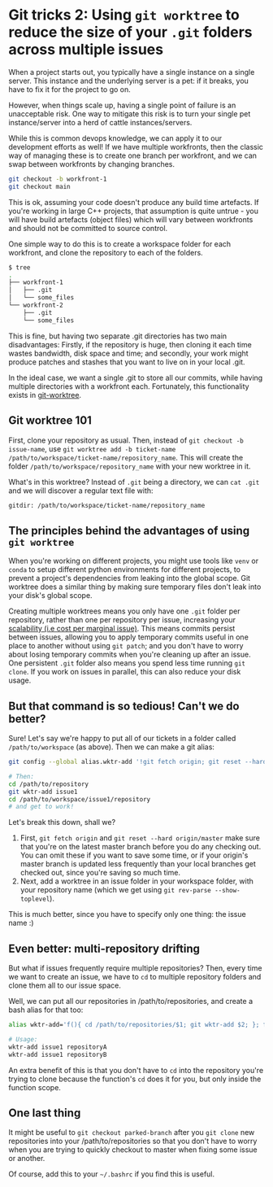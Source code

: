 # Git tricks 2: Using `git worktree` to reduce the size of your `.git` folders across multiple issues

When a project starts out, you typically have a single instance on a single server. This instance and the underlying server is a pet: if it breaks, you have to fix it for the project to go on.

However, when things scale up, having a single point of failure is an unacceptable risk. One way to mitigate this risk is to turn your single pet instance/server into a herd of cattle instances/servers.

While this is common devops knowledge, we can apply it to our development efforts as well! If we have multiple workfronts, then the classic way of managing these is to create one branch per workfront, and we can swap between workfronts by changing branches.

```bash
git checkout -b workfront-1
git checkout main
```

This is ok, assuming your code doesn't produce any build time artefacts. If you're working in large C++ projects, that assumption is quite untrue - you will have build artefacts (object files) which will vary between workfronts and should not be committed to source control.

One simple way to do this is to create a workspace folder for each workfront, and clone the repository to each of the folders.

```bash
$ tree
.
├── workfront-1
│   ├── .git
│   └── some_files
└── workfront-2
    ├── .git
    └── some_files
```

This is fine, but having two separate .git directories has two main disadvantages: Firstly, if the repository is huge, then cloning it each time wastes bandwidth, disk space and time; and secondly, your work might produce patches and stashes that you want to live on in your local .git.

In the ideal case, we want a single .git to store all our commits, while having multiple directories with a workfront each. Fortunately, this functionality exists in [git-worktree](https://git-scm.com/docs/git-worktree).

## Git worktree 101

First, clone your repository as usual. Then, instead of `git checkout -b issue-name`, use `git worktree add -b ticket-name /path/to/workspace/ticket-name/repository_name`. This will create the folder `/path/to/workspace/repository_name` with your new worktree in it.

What's in this worktree? Instead of `.git` being a directory, we can `cat .git` and we will discover a regular text file with:

```txt
gitdir: /path/to/workspace/ticket-name/repository_name
```

## The principles behind the advantages of using `git worktree`

When you're working on different projects, you might use tools like `venv` or `conda` to setup different python environments for different projects, to prevent a project's dependencies from leaking into the global scope. Git worktree does a similar thing by making sure temporary files don't leak into your disk's global scope.

Creating multiple worktrees means you only have one `.git` folder per repository, rather than one per repository per issue, increasing your [scalability (i.e cost per marginal issue)](https://brooker.co.za/blog/2024/01/18/scalability.html). This means commits persist between issues, allowing you to apply temporary commits useful in one place to another without using `git patch`; and you don't have to worry about losing temporary commits when you're cleaning up after an issue. One persistent `.git` folder also means you spend less time running `git clone`. If you work on issues in parallel, this can also reduce your disk usage.

## But that command is so tedious! Can't we do better?

Sure! Let's say we're happy to  put all of our tickets in a folder called `/path/to/workspace` (as above). Then we can make a git alias:

```bash
git config --global alias.wktr-add '!git fetch origin; git reset --hard origin/master; git worktree add /path/to/workspace/$1/$(basename $(git rev-parse --show-toplevel)) -b'

# Then:
cd /path/to/repository
git wktr-add issue1
cd /path/to/workspace/issue1/repository
# and get to work!
```

Let's break this down, shall we?

1. First, `git fetch origin` and `git reset --hard origin/master` make sure that you're on the latest master branch before you do any checking out. You can omit these if you want to save some time, or if your origin's master branch is updated less frequently than your local branches get checked out, since you're saving so much time.
2. Next, add a worktree in an issue folder in your workspace folder, with your repository name (which we get using `git rev-parse --show-toplevel`).

This is much better, since you have to specify only one thing: the issue name :)

## Even better: multi-repository drifting

But what if issues frequently require multiple repositories? Then, every time we want to create an issue, we have to `cd` to multiple repository folders and clone them all to our issue space.

Well, we can put all our repositories in /path/to/repositories, and create a bash alias for that too:

```bash
alias wktr-add='f(){ cd /path/to/repositories/$1; git wktr-add $2; }; f'

# Usage:
wktr-add issue1 repositoryA
wktr-add issue1 repositoryB
```

An extra benefit of this is that you don't have to `cd` into the repository you're trying to clone because the function's `cd` does it for you, but only inside the function scope.

## One last thing

It might be useful to `git checkout parked-branch` after you `git clone` new repositories into your /path/to/repositories so that you don't have to worry when you are trying to quickly checkout to master when fixing some issue or another.

Of course, add this to your `~/.bashrc` if you find this is useful.
